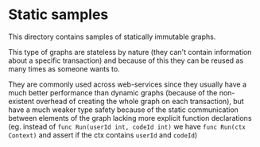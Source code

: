 # Static samples

This directory contains samples of statically immutable graphs.

This type of graphs are stateless by nature (they can't contain information about a specific transaction) and because of this they can be reused as many times as someone wants to.

They are commonly used across web-services since they usually have a much better performance than dynamic graphs (because of the non-existent overhead of creating the whole graph on each transaction), but have a much weaker type safety because of the static communication between elements of the graph lacking more explicit function declarations (eg. instead of `func Run(userId int, codeId int)` we have `func Run(ctx Context)` and assert if the ctx contains `userId` and `codeId`)